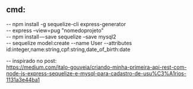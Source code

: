 ## cmd: 

-- npm install -g sequelize-cli express-generator <br>
-- express –view=pug "nomedoprojeto" <br>
-- npm install — save sequelize –save mysql2 <br>
-- sequelize model:create --name User --attributes id:integer,name:string,cpf:string,date_of_birth:date <br>

-- inspirado no post: <br>
https://medium.com/italo-gouveia/criando-minha-primeira-api-rest-com-node-js-express-sequelize-e-mysql-para-cadastro-de-usu%C3%A1rios-1131a3e44ba1


